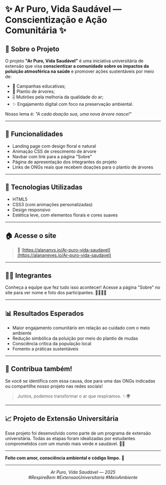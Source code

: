 # ✨ Ar Puro, Vida Saudável — Conscientização e Ação Comunitária ✨

<!-- ![Banner do Projeto](https://imgur.com/ar-puro-banner.png)  Substitua pela URL real do seu banner -->

## 🌳 Sobre o Projeto

O projeto **"Ar Puro, Vida Saudável"** é uma iniciativa universitária de extensão que visa **conscientizar a comunidade sobre os impactos da poluição atmosférica na saúde** e promover ações sustentáveis por meio de:

- 🌿 Campanhas educativas;
- 🌳 Plantio de árvores;
- 🎚 Mutirões pela melhoria da qualidade do ar;
- ✨ Engajamento digital com foco na preservação ambiental.

Nosso lema é: _"A cada doação sua, uma nova árvore nasce!"_

---

## 🚀 Funcionalidades

- Landing page com design floral e natural
- Animação CSS de crescimento de árvore
- Navbar com link para a página "Sobre"
- Página de apresentação dos integrantes do projeto
- Links de ONGs reais que recebem doações para o plantio de árvores

---

## 📄 Tecnologias Utilizadas

- HTML5
- CSS3 (com animações personalizadas)
- Design responsivo
- Estética leve, com elementos florais e cores suaves

---

## 🏠 Acesse o site

> 🔗 [https://alananvs.io/Ar-puro-vida-saudavel](https://alananeves.io/Ar-puro-vida-saudavel) <!-- Altere para o link real -->

---

## 🤵🏻 Integrantes

Conheça a equipe que fez tudo isso acontecer! Acesse a página "Sobre" no site para ver nome e foto dos participantes. 👩‍💼👨‍💼

---

## 📊 Resultados Esperados

- Maior engajamento comunitário em relação ao cuidado com o meio ambiente
- Redução simbólica da poluição por meio do plantio de mudas
- Consciência crítica da população local
- Fomento a práticas sustentáveis

---

## 💖 Contribua também!

Se você se identifica com essa causa, doe para uma das ONGs indicadas ou compartilhe nosso projeto nas redes sociais!

> Juntos, podemos transformar o ar que respiramos. ✨🌍

---

## 📈 Projeto de Extensão Universitária

Esse projeto foi desenvolvido como parte de um programa de extensão universitária. Todas as etapas foram idealizadas por estudantes comprometidos com um mundo mais verde e saudável. 🏫🚀

---

**Feito com amor, consciência ambiental e código limpo.** 💚

---

<p align="center">
  <em>Ar Puro, Vida Saudável — 2025</em><br>
  <em>#RespireBem #ExtensaoUniversitaria #MeioAmbiente</em>
</p>

